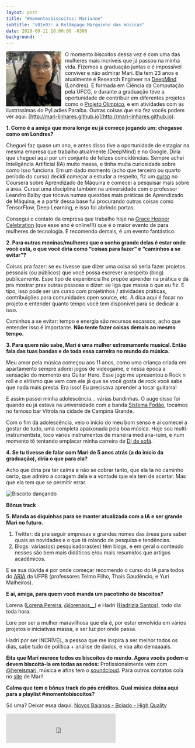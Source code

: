 ```yaml
---
layout: post
title: "#momentosbiscoitos: Marianne"
subtitle: "s01e03: a Relâmpago Marquinho das músicas"
date: 2020-09-11 18:00:00 -0300
background: ''
---
```


<img src="/img/momentobiscoitos/relampagomarquinho.jpg" alt="Foto de Vanessa" width="30%" style="float: left; margin-right: 10px;">


O momento biscoitos dessa vez é com uma das mulheres mais incríveis que já passou na minha vida. Fizemos a graduação juntas e é impossível conviver e não admirar Mari. Ela tem 23 anos e atualmente é Research Engineer na [DeepMind](https://deepmind.com/) (Londres). É formada em Ciência da Computação pela UFCG, e durante a graduação teve a oportunidade de contribuir em diferentes projetos como o [Projeto Olímpico](http://www.dsc.ufcg.edu.br/~opi/), e em atividades com as ilustríssimas do PyLadies Paraíba. Outras coisas que ela fez vocês podem ver aqui: [http://mari-linhares.github.io](http://mari-linhares.github.io).

**1. Como é a amiga que mora longe eu já começo jogando um: chegasse como em Londres?**

Cheguei faz quase um ano, e antes disso tive a oportunidade de estagiar na mesma empresa que trabalho atualmente (DeepMind) e no Google. Diria que cheguei aqui por um conjunto de felizes coincidências. Sempre achei Inteligência Artificial (IA) muito massa, e tinha muita curiosidade sobre como isso funciona. Em um dado momento (acho que terceiro ou quarto período do curso) decidi começar a estudar a respeito, fiz um [curso](https://www.coursera.org/learn/machine-learning) no Coursera sobre Aprendizado de Máquina e comecei a pesquisar mais sobre a área. Cursei uma disciplina também na universidade com o professor Leandro Balby que tocava numas questões mais práticas de Aprendizado de Máquina, e a partir dessa base fui procurando outras coisas como TensorFlow, Deep Learning, e isso foi abrindo portas.

Consegui o contato da empresa que trabalho hoje na [Grace Hopper Celebration](https://ghc.anitab.org/) (que esse ano é online!!!) que é o maior evento de para mulheres de tecnologia. E recomendo demais, é um evento fantástico.

**2. Para outras meninas/mulheres que o sonho grande delas é estar onde você está, o que você diria como “coisas para fazer” e “caminhos a se evitar”?**

Coisas pra fazer: se eu tivesse que dizer uma coisa só seria fazer projetos pessoais (ou públicos) que você possa escrever a respeito (blog) publicamente. Esse tipo de experiência lhe propõe aprender na prática e dá pra mostrar pras outras pessoas e dizer: se liga que massa o que eu fiz. E tipo, isso pode ser um curso com projetinhos / atividades práticas, contribuições para comunidades open source, etc. A dica aqui é focar no projeto e entender quanto tempo você tem disponível para se dedicar a isso. 

Caminhos a se evitar: tempo e energia são recursos escassos, acho que entender isso é importante. **Não tente fazer coisas demais ao mesmo tempo.**

**3. Para quem não sabe, Mari é uma mulher extremamente musical. Então fala das tuas bandas e de toda essa carreira no mundo da música.**  

Meu amor pela música começou aos 11 anos, como uma criança criada em apartamento sempre adorei jogos de videogame, e nessa época a sensação do momento era Guitar Hero. Esse jogo me apresentou o Rock n roll e o elitismo que vem com ele já que se você gosta de rock você sabe que nada mais presta. Era isso! Eu precisava aprender a tocar guitarra!

E assim passei minha adolescência… várias bandinhas. O auge disso foi quando eu já estava na universidade com a banda [Sistema Fodão](https://www.youtube.com/watch?v=GgCcizjMqU4&feature=emb_title), tocamos no famoso bar Vitrola na cidade de Campina Grande.
  
Com o fim da adolescência, veio o início do meu bom senso e aí comecei a gostar de tudo, uma completa apaixonada pela boa música. Hoje sou multi-instrumentista, toco vários instrumentos de maneira mediana-ruim, e num momento tô tentando emplacar minha carreira de [Dj de sofá](https://soundcloud.com/mariannemonteiro).

**4. Se tu tivesse de falar com Mari de 5 anos atrás (a do início da graduação), diria o que para ela?**

Acho que diria pra ter calma e não se cobrar tanto, que ela ta no caminho certo, que admiro a coragem dela e a vontade que ela tem de acertar. Mas que ela tem que se permitir errar.

![Biscoito dançando](https://media.giphy.com/media/1ngQorBCDcUFy/giphy.gif)

**Bônus track**

**5. Manda as diquinhas para se manter atualizada com a IA e ser grande Mari no futuro.**

1.  Twitter: dá pra seguir empresas e grandes nomes das áreas para saber quais as novidades e o que tá rolando de pesquisa e tendências. 
2.  Blogs: várias(os) pesquisadoras(es) têm blogs, e em geral o conteúdo nesses são bem mais didáticos e/ou mais resumidos que artigos acadêmicos.
   
E se sua dúvida é por onde começar recomendo o curso do IA para todos do [ARIA](https://www.youtube.com/channel/UCWcqCzLGfL97nDxL9kIzDig) da UFPB (professores Telmo Filho, Thais Gaudêncio, e Yuri Malheiros).

**E aí, amiga, para quem você manda um pacotinho de biscoitos?**

Lorena ([Lorena Pereira](https://github.com/Lorenaps), [@lorenaps__](https://twitter.com/lorenaps__)) e Hadri ([Hadrizia Santos](https://github.com/hadrizia)), todo dia toda hora.

Lore por ser a mulher maravilhosa que ela é, por estar envolvida em vários projetos e iniciativas massa, e ser luz por onde passa.

Hadri por ser INCRÍVEL, a pessoa que me inspira a ser melhor todos os dias, sabe tudo de política + análise de dados, e voa alto demaaaais.

**Eita que Mari merece todos os biscoitos do mundo. Agora vocês podem e devem biscoitá-la em todas as redes:**
Profissionalmente vem com [@hereismari](https://twitter.com/hereismari), música e afins tem o [soundcloud](https://soundcloud.com/mariannemonteiro). Para outros contatos cola no [site](https://mari-linhares.github.io/) de Mari!

**Calma que tem o bônus track do pós créditos. Qual música deixa aqui para a playlist #momentobiscoitos?**

Só uma? Deixar essa daqui: [Novos Baianos - Bolado - High Quality](https://www.youtube.com/watch?v=68ttFjiUEkA)
<iframe src="https://open.spotify.com/embed/playlist/1p7Cj6FHV2o0P22yMrzVf0" width="300" height="80" frameborder="0" allowtransparency="true" allow="encrypted-media"></iframe>